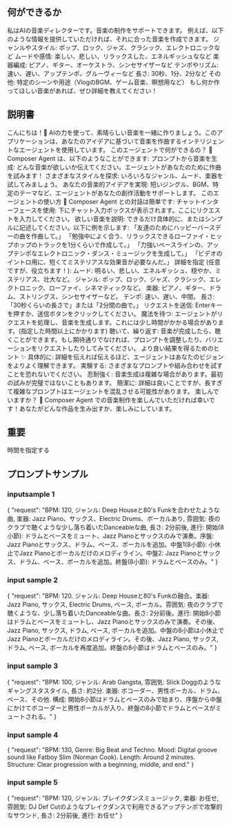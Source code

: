 ## 何ができるか
私はAIの音楽ディレクターです。音楽の制作をサポートできます。
例えば、以下のような情報を提供していただければ、それに合った音楽を作成できます。
ジャンルやスタイル: ポップ、ロック、ジャズ、クラシック、エレクトロニックなど
ムードや感情: 楽しい、悲しい、リラックスした、エネルギッシュななど
楽器編成: ピアノ、ギター、オーケストラ、シンセサイザーなど
テンポやリズム: 速い、遅い、アップテンポ、グルーヴィーなど
長さ: 30秒、1分、2分など
その他: 特定のシーンや用途（VlogのBGM、ゲーム音楽、瞑想用など）
もし何か作ってほしい音楽があれば、ぜひ詳細を教えてください！

## 説明書
こんにちは！👋 AIの力を使って、素晴らしい音楽を一緒に作りましょう。このアプリケーションは、あなたのアイデアに基づいて音楽を作曲するインテリジェントなエージェントを使用しています。
このエージェントで何ができるの？ 🎼
Composer Agent は、以下のようなことができます:
プロンプトから音楽を生成: どんな音楽が欲しいか伝えてください。エージェントがあなたのために作曲を試みます！
さまざまなスタイルを探求: いろいろなジャンル、ムード、楽器を試してみましょう。
あなたの音楽的アイデアを実現: 短いジングル、BGM、特定のテーマなど、エージェントがあなたの創作活動をサポートします。
このエージェントの使い方 🎤
Composer Agent との対話は簡単です:
チャットインターフェースを使用: 下にチャット入力ボックスが表示されます。ここにリクエストを入力してください。
欲しい音楽を説明: できるだけ具体的に、またはシンプルに記述してください。以下に例を示します:
「友達のためにハッピーバースデーの曲を作曲して。」
「勉強中によく合う、リラックスできるローファイ・ヒップホップのトラックを1分くらいで作成して。」
「力強いベースラインの、アップテンポなエレクトロニック・ダンス・ミュージックを生成して。」
「ビデオのイントロ用に、短くてミステリアスな効果音が必要なんだ。」
詳細を指定 (任意ですが、役立ちます！):
ムード: 明るい、悲しい、エネルギッシュ、穏やか、ミステリアス、壮大など。
ジャンル: ポップ、ロック、ジャズ、クラシック、エレクトロニック、ローファイ、シネマティックなど。
楽器: ピアノ、ギター、ドラム、ストリングス、シンセサイザーなど。
テンポ: 速い、遅い、中間。
長さ: 「30秒くらいの長さで」または「2分間の曲で。」
リクエストを送信: Enterキーを押すか、送信ボタンをクリックしてください。
魔法を待つ: エージェントがリクエストを処理し、音楽を生成します。これには少し時間がかかる場合があります。(指定した時間以上にかかります)
聴いて、繰り返す: 音楽が完成したら、聴くことができます。もし期待通りでなければ、プロンプトを調整したり、バリエーションをリクエストしたりしてみてください。
より良い結果を得るためのヒント ✨
具体的に: 詳細を伝えれば伝えるほど、エージェントはあなたのビジョンをよりよく理解できます。
実験する: さまざまなプロンプトや組み合わせを試すことを恐れないでください。
忍耐強く: 音楽生成は複雑な場合があります。最初の試みが完璧ではないこともあります。
簡潔に: 詳細は良いことですが、長すぎて複雑なプロンプトはエージェントを混乱させる可能性があります。
楽しんでいますか？ 🎉
Composer Agent での音楽制作を楽しんでいただければ幸いです！あなたがどんな作品を生み出すか、楽しみにしています。

## 重要
時間を指定する

## プロンプトサンプル 
### inputsample 1
{
    "request": "BPM: 120, ジャンル: Deep Houseと80's Funkを合わせたような曲, 楽器: Jazz Piano、サックス、Electric Drums、ボーカルあり, 雰囲気: 夜のクラブで聴くような少し落ち着いたDanceableな曲, 長さ: 2分前後, 進行: 開始(8小節): ドラムとベースをミュート、Jazz Pianoとサックスのみで演奏。序盤: Jazz Pianoとサックス、ドラム、ベース、ボーカルを追加。中盤1(8小節): 小休止でJazz Pianoとボーカルだけのメロディライン。中盤2: Jazz Pianoとサックス、ドラム、ベース、ボーカルを追加。終盤(8小節): ドラムとベースのみ。"
}

### input sample 2
{
    "request": "BPM: 120. ジャンル: Deep Houseと80's Funkの融合。楽器: Jazz Piano, サックス, Electric Drums, ベース, ボーカル。雰囲気: 夜のクラブで聴くような、少し落ち着いたDanceableな曲。長さ: 2分前後。進行: 開始8小節はドラムとベースをミュートし、Jazz Pianoとサックスのみで演奏。その後、Jazz Piano, サックス, ドラム, ベース, ボーカルを追加。中盤の8小節は小休止でJazz Pianoとボーカルだけのメロディライン。その後、Jazz Piano, サックス, ドラム, ベース, ボーカルを再度追加。終盤の8小節はドラムとベースのみ。"
}

### input sample 3
{
    "request": "BPM: 100, ジャンル: Arab Gangsta, 雰囲気: Slick Doggのようなギャングスタスタイル, 長さ: 約2分. 楽器: ボコーダー、男性ボーカル、ドラム、ベース、その他. 構成: 開始8小節はドラムとベースのみで始まり、序盤から中盤にかけてボコーダーと男性ボーカルが入り、終盤の8小節でドラムとベースがミュートされる。"
}

### input sample 4
{
    "request": "BPM: 130, Genre: Big Beat and Techno. Mood: Digital groove sound like Fatboy Slim (Norman Cook). Length: Around 2 minutes. Structure: Clear progression with a beginning, middle, and end."
}

### input sample 5
{
    "request": "BPM: 120, ジャンル: ブレイクダンスミュージック, 楽器: お任せ, 雰囲気: DJ Def Cutのようなブレイクダンスで利用できるアップテンポで攻撃的なサウンド, 長さ: 2分前後, 進行: お任せ"
}



